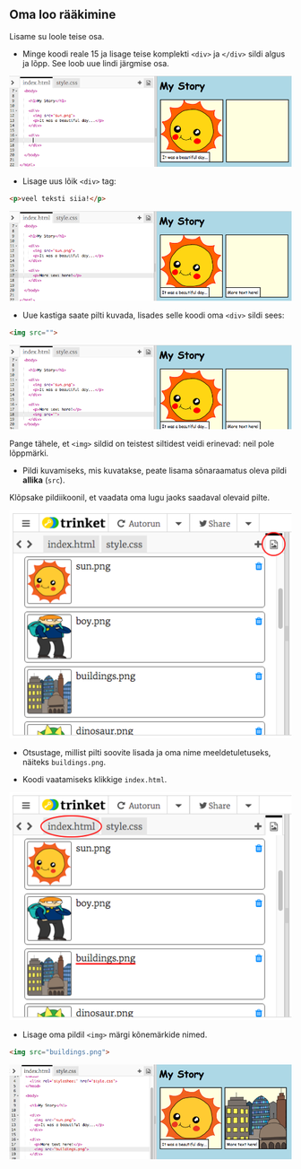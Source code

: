 ## Oma loo rääkimine

Lisame su loole teise osa.

+ Minge koodi reale 15 ja lisage teise komplekti `<div>` ja `</div>` sildi algus ja lõpp. See loob uue lindi järgmise osa.

![ekraanipilt](images/story-div.png)

+ Lisage uus lõik `<div>` tag:

```html
<p>veel teksti siia!</p>
```

![ekraanipilt](images/story-paragraph.png)

+ Uue kastiga saate pilti kuvada, lisades selle koodi oma `<div>` sildi sees:

```html
<img src="">
```

![ekraanipilt](images/story-img-tag.png)

Pange tähele, et `<img>` sildid on teistest siltidest veidi erinevad: neil pole lõppmärki.

+ Pildi kuvamiseks, mis kuvatakse, peate lisama sõnaraamatus oleva pildi **allika** (`src`).

Klõpsake pildiikoonil, et vaadata oma lugu jaoks saadaval olevaid pilte.

![ekraanipilt](images/story-see-images.png)

+ Otsustage, millist pilti soovite lisada ja oma nime meeldetuletuseks, näiteks `buildings.png`.

+ Koodi vaatamiseks klikkige `index.html`.

![ekraanipilt](images/story-image-name.png)

+ Lisage oma pildil `<img>` märgi kõnemärkide nimed.

```html
<img src="buildings.png">
```

![ekraanipilt](images/story-image-name-add.png)